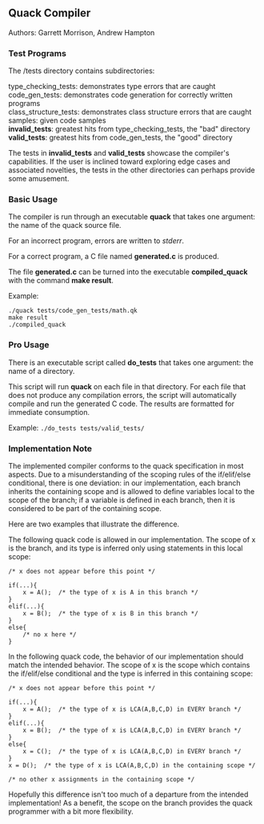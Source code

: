 ## Quack Compiler
Authors: Garrett Morrison, Andrew Hampton


### Test Programs
The /tests directory contains subdirectories:

type_checking_tests: demonstrates type errors that are caught  
code_gen_tests: demonstrates code generation for correctly written programs  
class_structure_tests: demonstrates class structure errors that are caught  
samples: given code samples  
**invalid_tests**: greatest hits from type_checking_tests, the "bad" directory  
**valid_tests**: greatest hits from code_gen_tests, the "good" directory  

The tests in **invalid_tests** and **valid_tests** showcase the compiler's capabilities. If the user is inclined toward exploring edge cases and associated novelties, the tests in the other directories can perhaps provide some amusement.


### Basic Usage
The compiler is run through an executable **quack** that takes one argument: the name of the quack source file.

For an incorrect program, errors are written to *stderr*.

For a correct program, a C file named **generated.c** is produced.

The file **generated.c** can be turned into the executable **compiled_quack** with the command **make result**.

Example:

```
./quack tests/code_gen_tests/math.qk
make result
./compiled_quack
```

### Pro Usage
There is an executable script called **do_tests** that takes one argument: the name of a directory.

This script will run **quack** on each file in that directory. For each file that does not produce any compilation errors, the script will automatically compile and run the generated C code. The results are formatted for immediate consumption.

Example: `./do_tests tests/valid_tests/`


### Implementation Note

The implemented compiler conforms to the quack specification in most aspects. Due to a misunderstanding of the scoping rules of the if/elif/else conditional, there is one deviation: in our implementation, each branch inherits the containing scope and is allowed to define variables local to the scope of the branch; if a variable is defined in each branch, then it is considered to be part of the containing scope.

Here are two examples that illustrate the difference.

The following quack code is allowed in our implementation. The scope of x is the branch, and its type is inferred only using statements in this local scope:

```
/* x does not appear before this point */

if(...){
    x = A();  /* the type of x is A in this branch */
}
elif(...){
    x = B();  /* the type of x is B in this branch */
}
else{
    /* no x here */
}
```

In the following quack code, the behavior of our implementation should match the intended behavior. The scope of x is the scope which contains the if/elif/else conditional and the type is inferred in this containing scope:

```
/* x does not appear before this point */

if(...){
    x = A();  /* the type of x is LCA(A,B,C,D) in EVERY branch */
}
elif(...){
    x = B();  /* the type of x is LCA(A,B,C,D) in EVERY branch */
}
else{
    x = C();  /* the type of x is LCA(A,B,C,D) in EVERY branch */
}
x = D();  /* the type of x is LCA(A,B,C,D) in the containing scope */

/* no other x assignments in the containing scope */
```

Hopefully this difference isn't too much of a departure from the intended implementation! As a benefit, the scope on the branch provides the quack programmer with a bit more flexibility.
